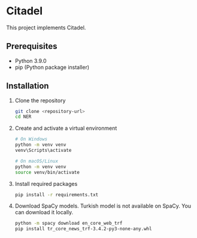 # Citadel

This project implements Citadel.

## Prerequisites

- Python 3.9.0
- pip (Python package installer)

## Installation

1. Clone the repository
   ```bash
   git clone <repository-url>
   cd NER
   ```

2. Create and activate a virtual environment
   ```bash
   # On Windows
   python -m venv venv
   venv\Scripts\activate

   # On macOS/Linux
   python -m venv venv
   source venv/bin/activate
   ```

3. Install required packages
   ```bash
   pip install -r requirements.txt
   ```

4. Download SpaCy models. Turkish model is not available on SpaCy. You can download it locally.
   ```bash
   python -m spacy download en_core_web_trf
   pip install tr_core_news_trf-3.4.2-py3-none-any.whl
   ```
